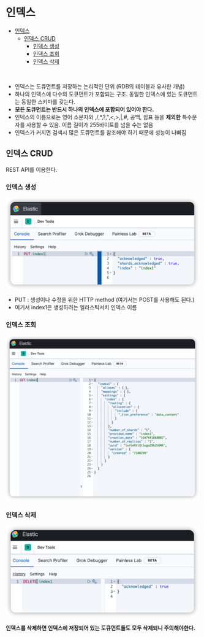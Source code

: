 # 인덱스
- [인덱스](#인덱스)
  - [인덱스 CRUD](#인덱스-crud)
    - [인덱스 생성](#인덱스-생성)
    - [인덱스 조회](#인덱스-조회)
    - [인덱스 삭제](#인덱스-삭제)

<br/>

- 인덱스는 도큐먼트를 저장하는 논리적인 단위 (RDB의 테이블과 유사한 개념)
- 하나의 인덱스에 다수의 도큐먼트가 포함되는 구조. 동일한 인덱스에 있는 도큐먼트는 동일한 스키마를 갖는다.
- **모든 도큐먼트는 반드시 하나의 인덱스에 포함되어 있어야 한다.**
- 인덱스의 이름으로는 영어 소문자와 \,/,*,?,",<,>,|,#, 공백, 쉼표 등을 **제외한** 특수문자를 사용할 수 있음. 이름 길이가 255바이트를 넘을 수는 없음
- 인덱스가 커지면 검색시 많은 도큐먼트를 참조해야 하기 때문에 성능이 나빠짐

## 인덱스 CRUD

REST API를 이용한다.

### 인덱스 생성
![](/images/2022-03-16-23-46-00.png)

- PUT : 생성이나 수정을 위한 HTTP method (여기서는 POST를 사용해도 된다.)
- 여기서 index1은 생성하려는 엘라스틱서치 인덱스 이름

### 인덱스 조회
![](/images/2022-03-16-23-47-06.png)

### 인덱스 삭제
![](/images/2022-03-16-23-47-34.png)

**인덱스를 삭제하면 인덱스에 저장되어 있는 도큐먼트들도 모두 삭제되니 주의해야한다.**
